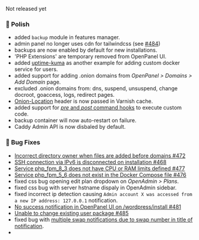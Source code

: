 Not released yet

### 💅 Polish
- added `backup` module in features manager.
- admin panel no longer uses cdn for tailwindcss (see [#484](https://github.com/stefanpejcic/OpenPanel/issues/484))
- backups are now enabled by default for new installations.
- 'PHP Extensions' are temporary removed from OpenPanel UI.
- added [uptime-kuma](https://github.com/louislam/uptime-kuma) as another example for adding custom docker service for users.
- added support for adding .onion domains from *OpenPanel > Domains > Add Domain* page.
- excluded .onion domains from: dns, suspend, unsuspend, change docroot, goaccess, logs, redirect pages.
- [Onion-Location](https://support.torproject.org/onionservices/onion-location/) header is now passed in Varnish cache.
- added support for [*pre* and *post* command hooks](https://dev.openpanel.com/customize.html#Hooks) to execute custom code.
- backup container will now auto-restart on failure.
- Caddy Admin API is now disbaled by default.

### 🐛 Bug Fixes
- [Incorrect directory owner when files are added before domains #472](https://github.com/stefanpejcic/OpenPanel/issues/472)
- [SSH connection via IPv6 is disconnected on installation #468](https://github.com/stefanpejcic/OpenPanel/issues/468)
- [Service php_fpm_8_3 does not have CPU or RAM limits defined #477](https://github.com/stefanpejcic/OpenPanel/issues/477)
- [Service php_fpm_5_6 does not exist in the Docker Compose file #476](https://github.com/stefanpejcic/OpenPanel/issues/476)
- fixed css bug opening edit plan dropdown on *OpenAdmin > Plans*.
- fixed css bug with server hstname dispaly in OpenAdmin sidebar.
- fixed incorrect ip detection causing `Admin account X was accessed from a new IP address: 127.0.0.1` notification.
- [No success notification in OpenPanel UI on /wordpress/install #481](https://github.com/stefanpejcic/OpenPanel/issues/481)
- [Unable to change existing user package #485](https://github.com/stefanpejcic/OpenPanel/issues/485)
- fixed bug with [multiple swap notifications due to swap number in title of notification](https://i.postimg.cc/xTQVrbgp/2025-05-14-11-30.png). 
- 

